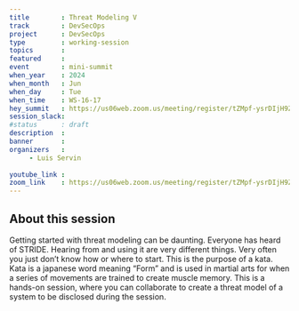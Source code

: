 ```yaml
---
title        : Threat Modeling V
track        : DevSecOps
project      : DevSecOps
type         : working-session
topics       : 
featured     :
event        : mini-summit
when_year    : 2024
when_month   : Jun
when_day     : Tue
when_time    : WS-16-17
hey_summit   : https://us06web.zoom.us/meeting/register/tZMpf-ysrDIjH9Zjq5SF5jgkkLe-58A1JwI4
session_slack:
#status      : draft
description  :
banner       : 
organizers   :
     - Luis Servin
    
youtube_link : 
zoom_link    : https://us06web.zoom.us/meeting/register/tZMpf-ysrDIjH9Zjq5SF5jgkkLe-58A1JwI4
---
```


## About this session

Getting started with threat modeling can be daunting. Everyone has heard of STRIDE. Hearing from and using it are very different things. Very often you just don’t know how or where to start. This is the purpose of a kata. Kata is a japanese word meaning “Form” and is used in martial arts for when a series of movements are trained to create muscle memory. This is a hands-on session, where you can collaborate to create a threat model of a system to be disclosed during the session.
